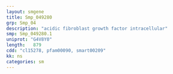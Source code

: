```yaml
---
layout: smgene
title: Smp_049280
grp: Smp_04
description: "acidic fibroblast growth factor intracellular"
smp: Smp_049280.1
uniprot: "G4V8Y0"
length:   879
cdd: "cl15278, pfam00090, smart00209"
kk: ns
categories: sm
---
```

